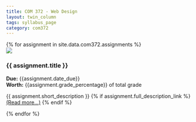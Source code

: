 ```yaml
---
title: COM 372 - Web Design
layout: twin_column
tags: syllabus_page
category: com372
---
```


<div class="row">
  {% for assignment in site.data.com372.assignments %}
  <div class="col-md-4">
  <img class="pull-right assignment_img" src="/assets/img/{{ assignment.img }}">
  <h3>{{ assignment.title }}</h3>
  <strong>Due:</strong> {{assignment.date_due}} <br>
  <strong>Worth:</strong> {{assignment.grade_percentage}} of total grade
  <p>{{ assignment.short_description }}
  {% if assignment.full_description_link %}
  <a href="/classes/com372/assignments/{{assignment.full_description_link}}.html">(Read more...)</a>
  {% endif %}
  </p>
  </div>
  {% endfor %}
</div>
